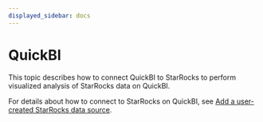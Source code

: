 ```yaml
---
displayed_sidebar: docs
---
```


# QuickBI

This topic describes how to connect QuickBI to StarRocks to perform visualized analysis of StarRocks data on QuickBI.

For details about how to connect to StarRocks on QuickBI, see [Add a user-created StarRocks data source](https://www.alibabacloud.com/help/en/quick-bi/user-guide/add-a-user-created-starrocks-data-source).
